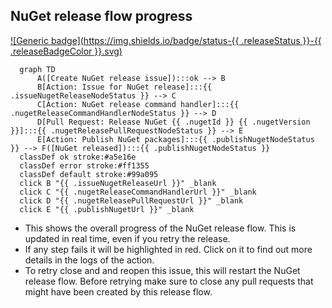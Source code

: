 <!-- nuget-release-flow -->
## NuGet release flow progress

[![Generic badge](https://img.shields.io/badge/status-{{ .releaseStatus }}-{{ .releaseBadgeColor }}.svg)](https://shields.io/)

``````mermaid
  graph TD
      A([Create NuGet release issue]):::ok --> B
      B[Action: Issue for NuGet release]:::{{ .issueNugetReleaseNodeStatus }} --> C
      C[Action: NuGet release command handler]:::{{ .nugetReleaseCommandHandlerNodeStatus }} --> D
      D[Pull Request: Release NuGet {{ .nugetId }} {{ .nugetVersion }}]:::{{ .nugetReleasePullRequestNodeStatus }} --> E
      E[Action: Publish NuGet packages]:::{{ .publishNugetNodeStatus }} --> F([NuGet released]):::{{ .publishNugetNodeStatus }}
  classDef ok stroke:#a5e16e 
  classDef error stroke:#ff1355
  classDef default stroke:#99a095
  click B "{{ .issueNugetReleaseUrl }}" _blank
  click C "{{ .nugetReleaseCommandHandlerUrl }}" _blank
  click D "{{ .nugetReleasePullRequestUrl }}" _blank
  click E "{{ .publishNugetUrl }}" _blank
``````

- This shows the overall progress of the NuGet release flow. This is updated in real time, even if you retry the release.
- If any step fails it will be highlighted in red. Click on it to find out more details in the logs of the action.
- To retry close and and reopen this issue, this will restart the NuGet release flow. Before retrying make sure to close any pull requests that might have been created by this release flow.

<!-- nuget-id: {{ .nugetId }} -->
<!-- nuget-version: {{ .nugetVersion}} -->
<!-- issue-nuget-release-node-status: {{ .issueNugetReleaseNodeStatus }} -->
<!-- issue-nuget-release-url: {{ .issueNugetReleaseUrl }} -->
<!-- nuget-release-command-handler-node-status: {{ .nugetReleaseCommandHandlerNodeStatus }} -->
<!-- nuget-release-command-handler-url: {{ .nugetReleaseCommandHandlerUrl }} -->
<!-- nuget-release-pull-request-node-status: {{ .nugetReleasePullRequestNodeStatus }} -->
<!-- nuget-release-pull-request-url: {{ .nugetReleasePullRequestUrl }} -->
